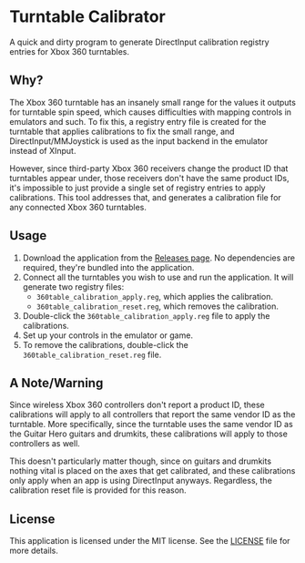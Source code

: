 # Turntable Calibrator

A quick and dirty program to generate DirectInput calibration registry entries for Xbox 360 turntables.

## Why?

The Xbox 360 turntable has an insanely small range for the values it outputs for turntable spin speed, which causes difficulties with mapping controls in emulators and such. To fix this, a registry entry file is created for the turntable that applies calibrations to fix the small range, and DirectInput/MMJoystick is used as the input backend in the emulator instead of XInput.

However, since third-party Xbox 360 receivers change the product ID that turntables appear under, those receivers don't have the same product IDs, it's impossible to just provide a single set of registry entries to apply calibrations. This tool addresses that, and generates a calibration file for any connected Xbox 360 turntables.

## Usage

1. Download the application from the [Releases page](../../releases). No dependencies are required, they're bundled into the application.
2. Connect all the turntables you wish to use and run the application. It will generate two registry files:
   - `360table_calibration_apply.reg`, which applies the calibration.
   - `360table_calibration_reset.reg`, which removes the calibration.
3. Double-click the `360table_calibration_apply.reg` file to apply the calibrations.
4. Set up your controls in the emulator or game.
5. To remove the calibrations, double-click the `360table_calibration_reset.reg` file.

## A Note/Warning

Since wireless Xbox 360 controllers don't report a product ID, these calibrations will apply to all controllers that report the same vendor ID as the turntable. More specifically, since the turntable uses the same vendor ID as the Guitar Hero guitars and drumkits, these calibrations will apply to those controllers as well.

This doesn't particularly matter though, since on guitars and drumkits nothing vital is placed on the axes that get calibrated, and these calibrations only apply when an app is using DirectInput anyways. Regardless, the calibration reset file is provided for this reason.

## License

This application is licensed under the MIT license. See the [LICENSE](LICENSE) file for more details.

